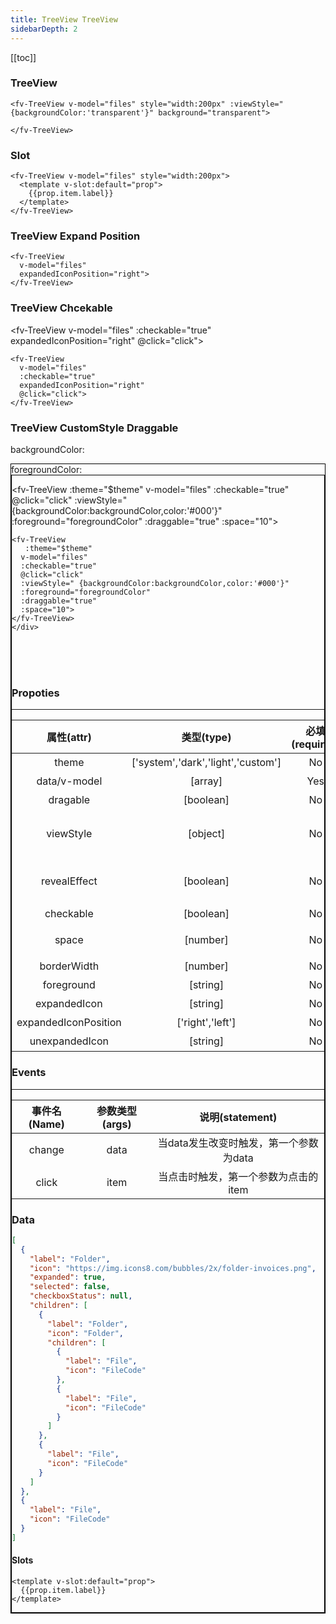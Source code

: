 ```yaml
---
title: TreeView TreeView
sidebarDepth: 2
---
```


<script>
  export default {
    data(){
      return {
        theme:0,
        backgroundColor:'rgba(5, 76, 94, 1)',
        foregroundColor:'#fff',
          files:[
          {
          label:"Folder",
          icon: "https://img.icons8.com/bubbles/2x/folder-invoices.png",
          children:[
            {
              label:"Folder",
              icon: "Folder",
              children:[
                {
                  label:"File",
                  icon: "FileCode"

                },
                
            {
              label:"File",
                  icon: "FileCode"
            }
              ]
            },
            {
              label:"File",
                  icon: "FileCode"
            },
          ]
        },
        {
          label:"File",
                  icon: "FileCode"

        }]
      }
    },
    computed:{
      $theme(){
        return !this.theme?'light':'dark';
      },
      divStyle(){
        if (this.$theme=='light'){
          return {
            height: '200px',
            backgroundColor:'#fff',
            padding:'20px',
            color:'#000',
            overflow: 'auto'
          }
        }else{
          return {
            height: '200px',
            backgroundColor:'#000',
            padding:'20px',
            color:'#fff',
            overflow: 'auto'
          }
        }
      },
    },
    methods:{
      alert(text){
        alert(text);
      },
      go(url){
        window.location.href=url
      },
      click(item){
        // console.log(item)
      },
      json(val){
        return JSON.stringify(val,null,4).replace(/\n/g,'<br/>').replace(/\s/g,'&nbsp;')
      }
    }
  }
</script>

[[toc]]

### TreeView
   
<fv-TreeView v-model="files" style="width:200px" :viewStyle="{backgroundColor:'transparent'}" background="transparent">

</fv-TreeView>

``` vue
<fv-TreeView v-model="files" style="width:200px" :viewStyle="{backgroundColor:'transparent'}" background="transparent">

</fv-TreeView>
```

### Slot
    
<fv-TreeView v-model="files" style="width:200px">
  <template v-slot:default="prop">
    {{prop.item.label}}
  </template>
</fv-TreeView>

``` vue
<fv-TreeView v-model="files" style="width:200px">
  <template v-slot:default="prop">
    {{prop.item.label}}
  </template>
</fv-TreeView>
```

### TreeView Expand Position
  
<fv-TreeView  v-model="files" expandedIconPosition="right" style="width:200px">
</fv-TreeView>

``` vue
<fv-TreeView 
  v-model="files"
  expandedIconPosition="right">
</fv-TreeView>
```

### TreeView Chcekable
  
<fv-TreeView v-model="files" :checkable="true" expandedIconPosition="right" @click="click">
</fv-TreeView>


``` vue
<fv-TreeView 
  v-model="files" 
  :checkable="true"
  expandedIconPosition="right"
  @click="click">
</fv-TreeView>
```

### TreeView CustomStyle Draggable


backgroundColor:
<ClientOnly>
<fv-callout>
<div :style="{width:'20px',height:'20px',backgroundColor:backgroundColor}" style="border:1px solid #000" />
<main>
  <fv-colorPicker v-model="backgroundColor" style="width:500px"/>
</main>
</fv-callout>
</ClientOnly>
foregroundColor:
<ClientOnly>
<fv-callout>
<div :style="{width:'20px',height:'20px',backgroundColor:foregroundColor}" style="border:1px solid #000" />
<main>
  <fv-colorPicker v-model="foregroundColor" style="width:500px"/>
</main>
</fv-callout>
</ClientOnly>

<fv-TreeView 
  :theme="$theme" 
  v-model="files" 
  :checkable="true" 
  @click="click" 
  :viewStyle=" {backgroundColor:backgroundColor,color:'#000'}" 
  :foreground="foregroundColor"
  :draggable="true" 
  :space="10">
</fv-TreeView>

``` vue 
<fv-TreeView 
   :theme="$theme" 
  v-model="files" 
  :checkable="true" 
  @click="click" 
  :viewStyle=" {backgroundColor:backgroundColor,color:'#000'}" 
  :foreground="foregroundColor"
  :draggable="true" 
  :space="10">
</fv-TreeView>
</div>
```


<br/>
<br/>
<br/>

### Propoties

---

|      属性(attr)      |             类型(type)             | 必填(required) | 默认值(default) |             说明(statement)              |
|:--------------------:|:----------------------------------:|:--------------:|:---------------:|:----------------------------------------:|
|        theme         | ['system','dark','light','custom'] |       No       |    'system'     |                  主题色                  |
|     data/v-model     |              [array]               |      Yes       |       N/A       |              数据，详见data              |
|       dragable       |             [boolean]              |       No       |      false      |                是否可拖动                |
|      viewStyle       |              [object]              |       No       |       N/A       |   视图样式，同:style，但该样式为响应式   |
|     revealEffect     |             [boolean]              |       No       |      true       | fluentRevealEffect是否开启(仅为初始状态) |
|      checkable       |             [boolean]              |       No       |      false      |                 是否可选                 |
|        space         |              [number]              |       No       |       20        |          树形父与子间的间距(px)          |
|     borderWidth      |              [number]              |       No       |        2        |                 边框大小                 |
|      foreground      |              [string]              |       No       |       N/A       |                  前景色                  |
|     expandedIcon     |              [string]              |       No       |       N/A       |               扩展后的箭头               |
| expandedIconPosition |          ['right','left']          |       No       |     'left'      |                箭头的位置                |
|    unexpandedIcon    |              [string]              |       No       |       N/A       |               未扩展的箭头               |
### Events

---

| 事件名(Name) | 参数类型(args) |            说明(statement)             |
|:------------:|:--------------:|:--------------------------------------:|
|    change    |      data      | 当data发生改变时触发，第一个参数为data |
|    click     |      item      |  当点击时触发，第一个参数为点击的item  |

### Data

``` json
[
  {
    "label": "Folder",
    "icon": "https://img.icons8.com/bubbles/2x/folder-invoices.png",
    "expanded": true,
    "selected": false,
    "checkboxStatus": null,
    "children": [
      {
        "label": "Folder",
        "icon": "Folder",
        "children": [
          {
            "label": "File",
            "icon": "FileCode"
          },
          {
            "label": "File",
            "icon": "FileCode"
          }
        ]
      },
      {
        "label": "File",
        "icon": "FileCode"
      }
    ]
  },
  {
    "label": "File",
    "icon": "FileCode"
  }
]

```


#### Slots

``` vue
<template v-slot:default="prop">
  {{prop.item.label}}
</template>
```

